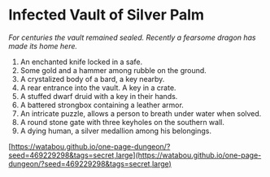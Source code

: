 # Infected Vault of Silver Palm

_For centuries the vault remained sealed. Recently a fearsome dragon has made its home here._

1. An enchanted knife locked in a safe.
2. Some gold and a hammer among rubble on the ground.
3. A crystalized body of a bard, a key nearby.
4. A rear entrance into the vault. A key in a crate.
5. A stuffed dwarf druid with a key in their hands.
6. A battered strongbox containing a leather armor.
7. An intricate puzzle, allows a person to breath under water when solved.
8. A round stone gate with three keyholes on the southern wall.
9. A dying human, a silver medallion among his belongings.

[https://watabou.github.io/one-page-dungeon/?seed=469229298&tags=secret,large](https://watabou.github.io/one-page-dungeon/?seed=469229298&tags=secret,large)
